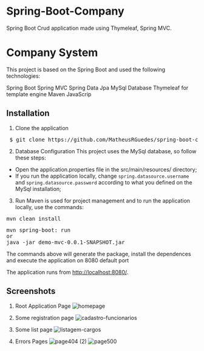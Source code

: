 # Spring-Boot-Company
Spring Boot Crud application made using Thymeleaf, Spring MVC.

# Company System
This project is based on the Spring Boot and used the following technologies:

Spring Boot
Spring MVC
Spring Data Jpa
MySql Database
Thymeleaf for template engine
Maven
JavaScrip

## Installation

1. Clone the application
<pre> $ git clone https://github.com/MatheusRGuedes/spring-boot-company.git </pre>

2. Database Configuration
This project uses the MySql database, so follow these steps:
- Open the application.properties file in the src/main/resources/ directory;
- If you run the application locally, change <code>spring.datasource.username</code> and <code>spring.datasource.password</code> according to what you defined on the MySql installation;

3. Run
Maven is used for project management and to run the application locally, use the commands:
<pre>mvn clean install</pre>
<pre>
mvn spring-boot: run
or
java -jar demo-mvc-0.0.1-SNAPSHOT.jar
</pre>

<p>The commands above will generate the package, install the dependences and execute the application on 8080 default port</p>
<p>The application runs from <a href="http://localhost:8080">http://localhost:8080/</a>.

## Screenshots
1. Root Application Page
![homepage](https://user-images.githubusercontent.com/48195358/95787690-6a2c5600-0cb0-11eb-9e70-522483e4bea7.png)

2. Some registration page
![cadastro-funcionarios](https://user-images.githubusercontent.com/48195358/95787368-c347ba00-0caf-11eb-858b-842362009a2b.png)

3. Some list page
![listagem-cargos](https://user-images.githubusercontent.com/48195358/95787227-706e0280-0caf-11eb-9bdb-b63d78b947a1.png)

4. Errors Pages
![page404 (2)](https://user-images.githubusercontent.com/48195358/95785944-12d8b680-0cad-11eb-9f37-4c7b6beca14c.png)
![page500](https://user-images.githubusercontent.com/48195358/95786011-33a10c00-0cad-11eb-9028-f5b56a7632e1.png)